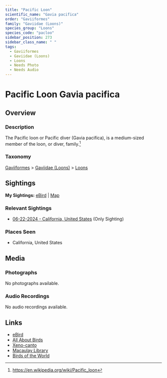 ```yaml
---
title: "Pacific Loon"
scientific_name: "Gavia pacifica"
order: "Gaviiformes"
family: "Gaviidae (Loons)"
species_group: "Loons"
species_code: "pacloo"
sidebar_position: 273
sidebar_class_name: " "
tags: 
  - Gaviiformes
  - Gaviidae (Loons)
  - Loons
  - Needs Photo
  - Needs Audio
---
```


# Pacific Loon <span className='sci_name'>Gavia pacifica</span>

## Overview

### Description
The Pacific loon or Pacific diver (Gavia pacifica), is a medium-sized member of the loon, or diver, family.[^1]

[^1]: https://en.wikipedia.org/wiki/Pacific_loon

### Taxonomy
[Gaviiformes](/tags/gaviiformes) > [Gaviidae (Loons)](/tags/gaviidae-loons) > [Loons](/tags/loons)


## Sightings

**My Sightings:** [eBird](https://ebird.org/lifelist?r=world&time=life&spp=pacloo) | [Map](/map?species_code=pacloo)

### Relevant Sightings

* [06-22-2024 - California, United States](https://ebird.org/checklist/S183306526) (Only Sighting)

### Places Seen

* California, United States



## Media
### Photographs
No photographs available.

### Audio Recordings
No audio recordings available.

## Links
* [eBird](https://ebird.org/species/pacloo) 
* [All About Birds](https://www.allaboutbirds.org/guide/pacloo) 
* [Xeno-canto](https://www.xeno-canto.org/species/gavia-pacifica) 
* [Macaulay Library](https://search.macaulaylibrary.org/catalog?taxonCode=pacloo&sort=rating_rank_desc)
* [Birds of the World](https://birdsoftheworld.org/bow/species/pacloo)
